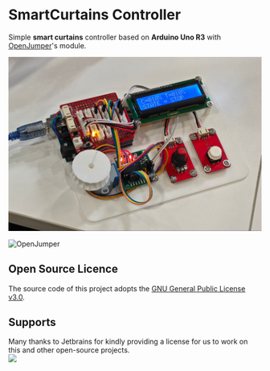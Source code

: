 # SmartCurtains Controller

Simple **smart curtains** controller based on **Arduino Uno R3** with [OpenJumper](https://www.openjumper.com/)'s module.

![](doc/img/demo.jpg)

![OpenJumper](https://www.openjumper.com/assets/img/logo-red.png)

## Open Source Licence

The source code of this project adopts the [GNU General Public License v3.0](https://opensource.org/licenses/GPL-3.0).

## Supports

Many thanks to Jetbrains for kindly providing a license for us to work on this and other open-source projects.  
[![](https://resources.jetbrains.com/storage/products/company/brand/logos/jb_beam.svg)](https://www.jetbrains.com/?from=https://github.com/CarmJos/CWorks)
